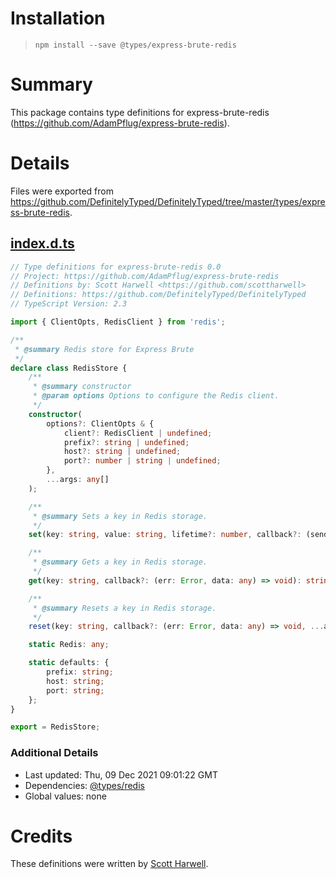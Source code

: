 # Installation
> `npm install --save @types/express-brute-redis`

# Summary
This package contains type definitions for express-brute-redis (https://github.com/AdamPflug/express-brute-redis).

# Details
Files were exported from https://github.com/DefinitelyTyped/DefinitelyTyped/tree/master/types/express-brute-redis.
## [index.d.ts](https://github.com/DefinitelyTyped/DefinitelyTyped/tree/master/types/express-brute-redis/index.d.ts)
````ts
// Type definitions for express-brute-redis 0.0
// Project: https://github.com/AdamPflug/express-brute-redis
// Definitions by: Scott Harwell <https://github.com/scottharwell>
// Definitions: https://github.com/DefinitelyTyped/DefinitelyTyped
// TypeScript Version: 2.3

import { ClientOpts, RedisClient } from 'redis';

/**
 * @summary Redis store for Express Brute
 */
declare class RedisStore {
    /**
     * @summary constructor
     * @param options Options to configure the Redis client.
     */
    constructor(
        options?: ClientOpts & {
            client?: RedisClient | undefined;
            prefix?: string | undefined;
            host?: string | undefined;
            port?: number | string | undefined;
        },
        ...args: any[]
    );

    /**
     * @summary Sets a key in Redis storage.
     */
    set(key: string, value: string, lifetime?: number, callback?: (sender: RedisStore) => void): void;

    /**
     * @summary Gets a key in Redis storage.
     */
    get(key: string, callback?: (err: Error, data: any) => void): string | null;

    /**
     * @summary Resets a key in Redis storage.
     */
    reset(key: string, callback?: (err: Error, data: any) => void, ...args: any[]): void;

    static Redis: any;

    static defaults: {
        prefix: string;
        host: string;
        port: string;
    };
}

export = RedisStore;

````

### Additional Details
 * Last updated: Thu, 09 Dec 2021 09:01:22 GMT
 * Dependencies: [@types/redis](https://npmjs.com/package/@types/redis)
 * Global values: none

# Credits
These definitions were written by [Scott Harwell](https://github.com/scottharwell).
